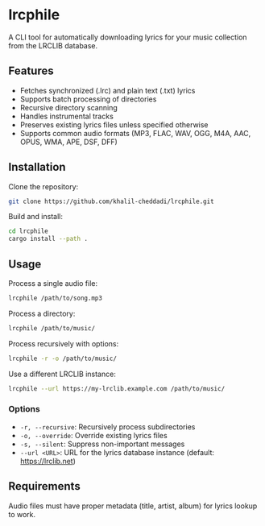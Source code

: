 # lrcphile

A CLI tool for automatically downloading lyrics for your music collection from the LRCLIB database.

## Features

- Fetches synchronized (.lrc) and plain text (.txt) lyrics
- Supports batch processing of directories
- Recursive directory scanning
- Handles instrumental tracks
- Preserves existing lyrics files unless specified otherwise
- Supports common audio formats (MP3, FLAC, WAV, OGG, M4A, AAC, OPUS, WMA, APE, DSF, DFF)

## Installation

Clone the repository:
```bash
git clone https://github.com/khalil-cheddadi/lrcphile.git
```

Build and install:

```bash
cd lrcphile
cargo install --path .
```

## Usage

Process a single audio file:
```bash
lrcphile /path/to/song.mp3
```

Process a directory:
```bash
lrcphile /path/to/music/
```

Process recursively with options:
```bash
lrcphile -r -o /path/to/music/
```

Use a different LRCLIB instance:
```bash
lrcphile --url https://my-lrclib.example.com /path/to/music/
```

### Options

- `-r, --recursive`: Recursively process subdirectories
- `-o, --override`: Override existing lyrics files
- `-s, --silent`: Suppress non-important messages
- `--url <URL>`: URL for the lyrics database instance (default: https://lrclib.net)

## Requirements

Audio files must have proper metadata (title, artist, album) for lyrics lookup to work.
